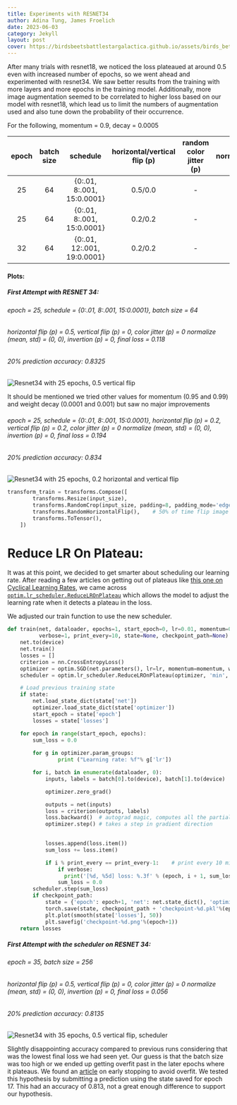 ```yaml
---
title: Experiments with RESNET34
author: Adina Tung, James Froelich
date: 2023-06-03
category: Jekyll
layout: post
cover: https://birdsbeetsbattlestargalactica.github.io/assets/birds_better.gif
---
```


After many trials with resnet18, we noticed the loss plateaued at around 0.5 even with increased number of epochs, so we went ahead and experimented with resnet34. We saw better results from the training with more layers and more epochs in the training model. Additionally, more image augmentation seemed to be correlated to higher loss based on our model with resnet18, which lead us to limit the numbers of augmentation used and also tune down the probability of their occurrence.

For the following, momentum = 0.9, decay = 0.0005 

<div class="table-wrapper" markdown="block">

|epoch|batch size|schedule|horizontal/vertical flip (p)|random color jitter (p)|normalize|invert (p)|final loss|20% Accuracy|
|:-:|:-:|:-:|:-:|:-:|:-:|:-:|:-:|:-:|
|25|64|{0:.01, 8:.001, 15:0.0001}|0.5/0.0|-|-|-|0.118|0.8325| <!--- first resnet34 attempt --->
|25|64|{0:.01, 8:.001, 15:0.0001}|0.2/0.2|-|-|-|0.194|0.834| <!--- 2394.png v'lower probability...' --->
|32|64|{0:.01, 12:.001, 19:0.0001}|0.2/0.2|-|-|-|0.132|0.8315| <!--  v9 -->

</div>

#### Plots:  

##### First Attempt with RESNET 34:
###### epoch = 25, schedule = {0:.01, 8:.001, 15:0.0001}, batch size = 64
###### horizontal flip (p) = 0.5, vertical flip (p) = 0, color jitter (p) = 0 normalize (mean, std) = (0, 0), invertion (p) = 0, final loss = 0.118  

###### 20% prediction accuracy: 0.8325 

![Resnet34 with 25 epochs, 0.5 vertical flip](https://birdsbeetsbattlestargalactica.github.io/assets/graphs/first_resnet34_25epochs.png)



It should be mentioned we tried other values for momentum (0.95 and 0.99) and 
weight decay (0.0001 and 0.001) but saw no major improvements

###### epoch = 25, schedule = {0:.01, 8:.001, 15:0.0001}, horizontal flip (p) = 0.2, vertical flip (p) = 0.2, color jitter (p) = 0 normalize (mean, std) = (0, 0), invertion (p) = 0, final loss = 0.194  

###### 20% prediction accuracy: 0.834 

![Resnet34 with 25 epochs, 0.2 horizontal and vertical flip](https://birdsbeetsbattlestargalactica.github.io/assets/graphs/2394.png)



```python
transform_train = transforms.Compose([
        transforms.Resize(input_size),
        transforms.RandomCrop(input_size, padding=8, padding_mode='edge'), # Take 256x256 crops from padded images
        transforms.RandomHorizontalFlip(),    # 50% of time flip image along y-axis
        transforms.ToTensor(),
    ])

```

# Reduce LR On Plateau:

It was at this point, we decided to get smarter about scheduling our learning 
rate. After reading a few articles on getting out of plateaus like [this one on Cyclical Learning Rates][3], 
we came across [`optim.lr_scheduler.ReduceLROnPlateau`][2] which allows the model 
to adjust the learning rate when it detects a plateau in the loss.


We adjusted our train function to use the new scheduler.
```python
def train(net, dataloader, epochs=1, start_epoch=0, lr=0.01, momentum=0.90, decay=0.0005, 
          verbose=1, print_every=10, state=None, checkpoint_path=None):
    net.to(device)
    net.train()
    losses = []
    criterion = nn.CrossEntropyLoss()
    optimizer = optim.SGD(net.parameters(), lr=lr, momentum=momentum, weight_decay=decay)
    scheduler = optim.lr_scheduler.ReduceLROnPlateau(optimizer, 'min', factor=0.1, patience=2, threshold=0.0001, threshold_mode='abs')

    # Load previous training state
    if state:
        net.load_state_dict(state['net'])
        optimizer.load_state_dict(state['optimizer'])
        start_epoch = state['epoch']
        losses = state['losses']

    for epoch in range(start_epoch, epochs):
        sum_loss = 0.0
        
        for g in optimizer.param_groups:
                print ("Learning rate: %f"% g['lr'])

        for i, batch in enumerate(dataloader, 0):
            inputs, labels = batch[0].to(device), batch[1].to(device)

            optimizer.zero_grad()

            outputs = net(inputs)
            loss = criterion(outputs, labels)
            loss.backward()  # autograd magic, computes all the partial derivatives
            optimizer.step() # takes a step in gradient direction
            

            losses.append(loss.item())
            sum_loss += loss.item()

            if i % print_every == print_every-1:    # print every 10 mini-batches
                if verbose:
                  print('[%d, %5d] loss: %.3f' % (epoch, i + 1, sum_loss / print_every))
                sum_loss = 0.0
        scheduler.step(sum_loss)
        if checkpoint_path:
            state = {'epoch': epoch+1, 'net': net.state_dict(), 'optimizer': optimizer.state_dict(), 'losses': losses}
            torch.save(state, checkpoint_path + 'checkpoint-%d.pkl'%(epoch+1))
            plt.plot(smooth(state['losses'], 50))
            plt.savefig('checkpoint-%d.png'%(epoch+1))
    return losses
```

##### First Attempt with the scheduler on RESNET 34:
###### epoch = 35, batch size = 256
###### horizontal flip (p) = 0.5, vertical flip (p) = 0, color jitter (p) = 0 normalize (mean, std) = (0, 0), invertion (p) = 0, final loss = 0.056  

###### 20% prediction accuracy: 0.8135 

![Resnet34 with 35 epochs, 0.5 vertical flip, scheduler](https://birdsbeetsbattlestargalactica.github.io/assets/graphs/res34_scheduler_35epochs.png)

Slightly disappointing accuracy compared to previous runs considering that was the lowest final loss
we had seen yet. Our guess is that the batch size was too high or we ended up getting overfit past
in the later epochs where it plateaus. We found an [article][5] on early stopping to avoid overfit.
We tested this hypothesis by submitting a prediction using the state saved for epoch 17. This had an
accuracy of 0.813, not a great enough difference to support our hypothesis.  

[1]: https://birdsbeetsbattlestargalactica.github.io/assets/graphs/resnet34_epoch25.png
[2]: https://pytorch.org/docs/stable/generated/torch.optim.lr_scheduler.ReduceLROnPlateau.html
[3]: https://github.com/christianversloot/machine-learning-articles/blob/main/getting-out-of-loss-plateaus-by-adjusting-learning-rates.md
[4]: https://towardsdatascience.com/a-visual-explanation-of-gradient-descent-methods-momentum-adagrad-rmsprop-adam-f898b102325c
[5]: https://towardsdatascience.com/the-million-dollar-question-when-to-stop-training-deep-learning-models-fa9b488ac04d